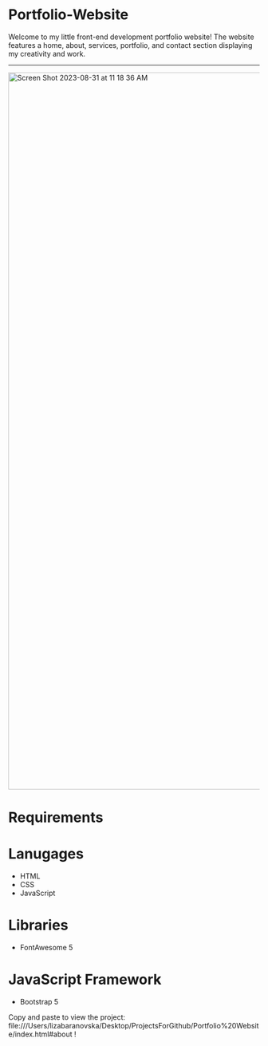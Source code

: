 # Portfolio-Website
Welcome to my little front-end development portfolio website! The website features a home, about, services, portfolio, and contact section displaying my creativity and work.

---
<p><img width="1438" alt="Screen Shot 2023-08-31 at 11 18 36 AM" src="https://github.com/baranove16/Portfolio-Website/assets/89663127/e20dfd1a-674f-4443-8618-46fbc6a30a3f">
</p>

# Requirements

# Lanugages
- HTML
- CSS
- JavaScript
  
# Libraries
- FontAwesome 5
  
# JavaScript Framework
- Bootstrap 5

Copy and paste to view the project: file:///Users/lizabaranovska/Desktop/ProjectsForGithub/Portfolio%20Website/index.html#about !


  

